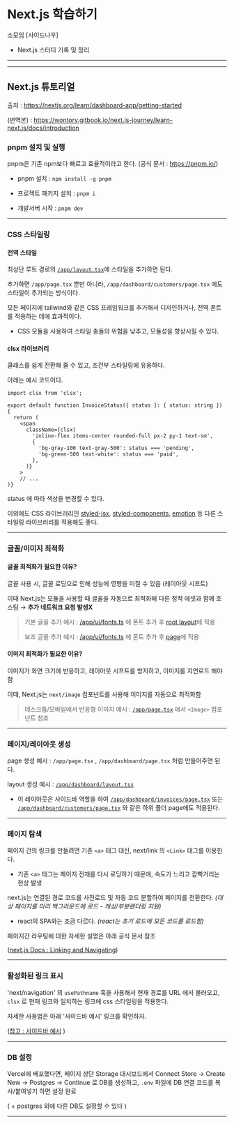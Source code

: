 # Next.js 학습하기


소모임 [사이드나우]
- Next.js 스터디 기록 및 정리


<hr><hr>

## Next.js 튜토리얼
출처 : https://nextjs.org/learn/dashboard-app/getting-started 

(번역본) : https://wontory.gitbook.io/next.js-journey/learn-next.js/docs/introduction

### pnpm 설치 및 실행

pnpm은 기존 npm보다 빠르고 효율적이라고 한다. (공식 문서 : https://pnpm.io/)

- pnpm 설치 : `npm install -g pnpm`

- 프로젝트 패키지 설치 : `pnpm i`
- 개발서버 시작 : `pnpm dev`

<hr>

### CSS 스타일링

#### 전역 스타일

최상단 루트 경로의 [`/app/layout.tsx`](https://github.com/jeongHyeonu/nextjs-dashboard/blob/main/app/layout.tsx)에 스타일을 추가하면 된다.

추가하면 `/app/page.tsx` 뿐만 아니라, `/app/dashboard/customers/page.tsx` 에도 스타일이 추가되는 방식이다.

모든 페이지에 tailwind와 같은 CSS 프레임워크를 추가해서 디자인하거나, 전역 폰트를 적용하는 데에 효과적이다.

- CSS 모듈을 사용하여 스타일 충돌의 위험을 낮추고, 모듈성을 향상시킬 수 있다.

#### clsx 라이브러리

클래스를 쉽게 전환해 줄 수 있고, 조건부 스타일링에 유용하다. 

아래는 예시 코드이다.


```
import clsx from 'clsx';

export default function InvoiceStatus({ status }: { status: string }) {
  return (
    <span
      className={clsx(
        'inline-flex items-center rounded-full px-2 py-1 text-sm',
        {
          'bg-gray-100 text-gray-500': status === 'pending',
          'bg-green-500 text-white': status === 'paid',
        },
      )}
    >
    // ...
)}
```
status 에 따라 색상을 변경할 수 있다.

이외에도 CSS 라이브러리인 [styled-jsx](https://github.com/vercel/styled-jsx), [styled-components](https://github.com/vercel/next.js/tree/canary/examples/with-styled-components), [emotion](https://github.com/vercel/next.js/tree/canary/examples/with-emotion) 등 다른 스타일링 라이브러리를 적용해도 좋다.

<hr>

### 글꼴/이미지 최적화

#### 글꼴 최적화가 필요한 이유?

글꼴 사용 시, 글꼴 로딩으로 인해 성능에 영향을 미칠 수 있음 (레이아웃 시프트)

이때 Next.js는 모듈을 사용할 때 글꼴을 자동으로 최적화해 다른 정적 에셋과 함께 호스팅 → **추가 네트워크 요청 발생X**

> 기본 글꼴 추가 예시 : [/app/ui/fonts.ts](https://github.com/jeongHyeonu/nextjs-dashboard/blob/main/app/ui/fonts.ts) 에 폰트 추가 후 [root layout](https://github.com/jeongHyeonu/nextjs-dashboard/blob/main/app/layout.tsx)에 적용 
> 
> 보조 글꼴 추가 예시 : [/app/ui/fonts.ts](https://github.com/jeongHyeonu/nextjs-dashboard/blob/main/app/ui/fonts.ts) 에 폰트 추가 후 [page](https://github.com/jeongHyeonu/nextjs-dashboard/blob/main/app/page.tsx)에 적용




#### 이미지 최적화가 필요한 이유?

이미지가 화면 크기에 반응하고, 레이아웃 시프트를 방지하고, 이미지를 지연로드 해야 함

이때, Next.js는 `next/image` 컴포넌트를 사용해 이미지를 자동으로 최적화함

> 데스크톱/모바일에서 반응형 이미지 예시 : [`/app/page.tsx`](https://github.com/jeongHyeonu/nextjs-dashboard/blob/main/app/page.tsx) 에서 `<Image>` 컴포넌트 참조

<hr>

### 페이지/레이아웃 생성

page 생성 예시 : `/app/page.tsx` , `/app/dashboard/page.tsx` 처럼 만들어주면 된다.

layout 생성 예시 : [`/app/dashboard/layout.tsx`](https://github.com/jeongHyeonu/nextjs-dashboard/blob/main/app/dashboard/layout.tsx)
- 이 레이아웃은 사이드바 역할을 하여 [`/app/dashboard/invoices/page.tsx`](https://github.com/jeongHyeonu/nextjs-dashboard/blob/main/app/dashboard/invoices/page.tsx) 또는 [`/app/dashboard/customers/page.tsx`](https://github.com/jeongHyeonu/nextjs-dashboard/blob/main/app/dashboard/customers/page.tsx) 와 같은 하위 폴더 page에도 적용된다.

<hr>

### 페이지 탐색

페이지 간의 링크를 만들려면 기존 `<a>` 태그 대신, next/link 의 `<Link>` 태그를 이용한다.
 - 기존 `<a>` 태그는 페이지 전채를 다시 로딩하기 때문에, 속도가 느리고 깜빡거리는 현상 발생

next.js는 연결된 경로 코드를 사전로드 및 자동 코드 분할하여 페이지를 전환한다. *(대상 페이지를 미리 백그라운드에 로드 - 캐싱/부분렌더링 지원)*
 - react의 SPA와는 조금 다르다. *(react는 초기 로드에 모든 코드를 로드함)*

페이지간 라우팅에 대한 자세한 설명은 아래 공식 문서 참조

([next.js Docs : Linking and Navigating](https://nextjs.org/docs/app/building-your-application/routing/linking-and-navigating#how-routing-and-navigation-works))

<hr>

### 활성화된 링크 표시

'next/navigation' 의 `usePathname` 훅을 사용해서 현재 경로를 URL 에서 불러오고, `clsx` 로 현재 링크와 일치하는 링크에 css 스타일링을 적용한다. 

자세한 사용법은 아래 '사이드바 예시' 링크를 확인하자.

([참고 : 사이드바 예시](https://github.com/jeongHyeonu/nextjs-dashboard/blob/main/app/ui/dashboard/nav-links.tsx) 
)

<hr>

### DB 설정

Vercel에 배포했다면, 페이지 상단 Storage 대시보드에서 Connect Store → Create New → Postgres → Continue 로 DB를 생성하고, `.env` 파일에 DB 연결 코드를 복사/붙여넣기 하면 설정 완료

( + postgres 외에 다른 DB도 설정할 수 있다 ) 

<hr>
